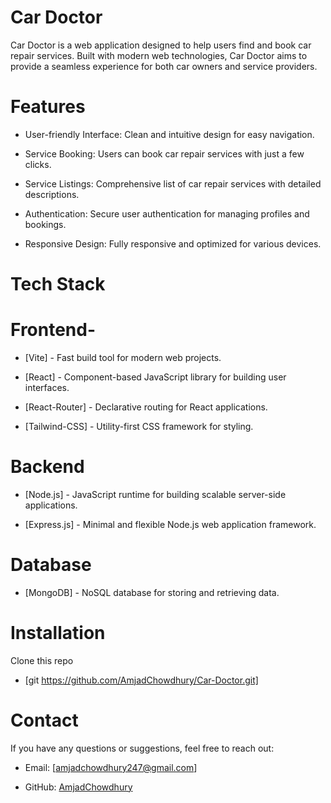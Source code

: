# Car Doctor

Car Doctor is a web application designed to help users find and book car repair services. Built with modern web technologies, Car Doctor aims to provide a seamless experience for both car owners and service providers.

# Features

- User-friendly Interface: Clean and intuitive design for easy navigation. 

- Service Booking: Users can book car repair services with just a few clicks.

- Service Listings: Comprehensive list of car repair services with detailed descriptions.

- Authentication: Secure user authentication for managing profiles and bookings.

- Responsive Design: Fully responsive and optimized for various devices.


# Tech Stack
# Frontend-
- [Vite] - Fast build tool for modern web projects.

- [React] - Component-based JavaScript library for building user interfaces.

- [React-Router] - Declarative routing for React applications.

- [Tailwind-CSS] - Utility-first CSS framework for styling.
# Backend
- [Node.js] - JavaScript runtime for building scalable server-side applications.

- [Express.js] - Minimal and flexible Node.js web application framework.
# Database
- [MongoDB] - NoSQL database for storing and retrieving data.  


# Installation
Clone this repo
- [git https://github.com/AmjadChowdhury/Car-Doctor.git]

# Contact
If you have any questions or suggestions, feel free to reach out:

- Email: [amjadchowdhury247@gmail.com]

- GitHub: [AmjadChowdhury](https://github.com/AmjadChowdhury)



